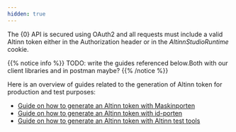 ```yaml
---
hidden: true
---
```


The {0} API is secured using OAuth2 and all requests must include a valid Altinn token either in the Authorization header or
in the _AltinnStudioRuntime_ cookie.

{{% notice info %}}
TODO: write the guides referenced below.Both with our client libraries and in postman maybe?
{{% /notice %}}

Here is an overview of guides related to the generation of Altinn token for production and test purposes:

- [Guide on how to generate an Altinn token with Maskinporten]()
- [Guide on how to generate an Altinn token with id-porten]()
- [Guide on how to generate an Altinn token with Altinn test tools]()
